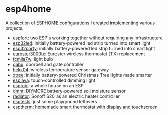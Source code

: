 esp4home
========

A collection of [ESPHOME](https://esphome.io/) configurations I created implementing various projects.

- [espfort](https://github.com/rp3tya/esp4home/tree/master/espfort): two ESP's working together without requiring any infrastructure
- [esp32led](https://github.com/rp3tya/esp4home/blob/master/esphome/esp32led.README.md): initially battery-powered led strip turned into smart light
- [esp32party](https://github.com/rp3tya/esp4home/blob/master/esphome/esp32party.README.md): initially battery-powered led strip turned into smart light
- [euroster3000tx](https://github.com/rp3tya/esp4home/blob/master/esphome/euroster3000tx.README.md): Euroster wireless thermostat (TX) replacement
- [fcmila7w](https://github.com/rp3tya/esp4home/blob/master/esphome/fcmila7w.README.md): light bulb
- [gabu](https://github.com/rp3tya/esp4home/blob/master/esphome/gabu.README.md): doorbell and gate controller
- [hckk04](https://github.com/rp3tya/esp4home/blob/master/esphome/hckk04.README.md): wireless temperature sensor gateway
- [xtree](https://github.com/rp3tya/esp4home/blob/master/esphome/xtree.README.md): initially battery-powered Christmas Tree lights made smarter
- [esplava](https://github.com/rp3tya/esp4home/tree/master/esplava): touch-controlled dimming light
- [esprobi](https://github.com/rp3tya/esp4home/tree/master/esprobi): a whole house on an ESP
- [dmht](https://github.com/rp3tya/esp4home/tree/master/espsched/dmht1.README.md): DIYMORE battery-powered soil moisture sensor
- [radiator](https://github.com/rp3tya/esp4home/tree/master/espsched/radiator.README.md): Sonoff S20 as an electric heater controller
- [esptests](https://github.com/rp3tya/esp4home/tree/master/esptests): just some playground leftovers
- [esptherm](https://github.com/rp3tya/esp4home/tree/master/esptherm): homemade smart thermostat with display and touchscreen


